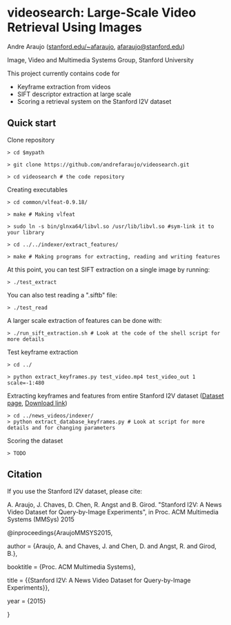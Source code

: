 # videosearch: Large-Scale Video Retrieval Using Images

Andre Araujo ([stanford.edu/~afaraujo](http://stanford.edu/~afaraujo), afaraujo@stanford.edu)

Image, Video and Multimedia Systems Group, Stanford University

This project currently contains code for 
- Keyframe extraction from videos
- SIFT descriptor extraction at large scale
- Scoring a retrieval system on the Stanford I2V dataset

## Quick start

Clone repository

    > cd $mypath

    > git clone https://github.com/andrefaraujo/videosearch.git

    > cd videosearch # the code repository

Creating executables

    > cd common/vlfeat-0.9.18/

    > make # Making vlfeat

    > sudo ln -s bin/glnxa64/libvl.so /usr/lib/libvl.so #sym-link it to your library

    > cd ../../indexer/extract_features/

    > make # Making programs for extracting, reading and writing features

At this point, you can test SIFT extraction on a single image by running:

    > ./test_extract

You can also test reading a ".siftb" file:

    > ./test_read

A larger scale extraction of features can be done with:

    > ./run_sift_extraction.sh # Look at the code of the shell script for more details

Test keyframe extraction

    > cd ../

    > python extract_keyframes.py test_video.mp4 test_video_out 1 scale=-1:480

Extracting keyframes and features from entire Stanford I2V dataset ([Dataset page](http://blackhole1.stanford.edu/vidsearch/dataset/stanfordi2v.html), [Download link](http://purl.stanford.edu/zx935qw7203))

    > cd ../news_videos/indexer/
    > python extract_database_keyframes.py # Look at script for more details and for changing parameters

Scoring the dataset

    > TODO

## Citation
If you use the Stanford I2V dataset, please cite:

A. Araujo, J. Chaves, D. Chen, R. Angst and B. Girod. "Stanford I2V: A News Video Dataset for Query-by-Image Experiments", in Proc. ACM Multimedia Systems (MMSys) 2015

@inproceedings{AraujoMMSYS2015,

author = {Araujo, A. and Chaves, J. and Chen, D. and Angst, R. and Girod, B.},

booktitle = {Proc. ACM Multimedia Systems},

title = {{Stanford I2V: A News Video Dataset for Query-by-Image Experiments}},

year = {2015}

}
